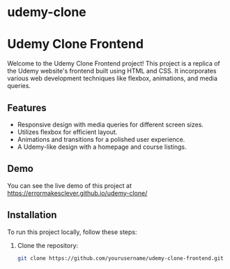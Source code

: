 # udemy-clone
# Udemy Clone Frontend

Welcome to the Udemy Clone Frontend project! This project is a replica of the Udemy website's frontend built using HTML and CSS. It incorporates various web development techniques like flexbox, animations, and media queries.

## Features

- Responsive design with media queries for different screen sizes.
- Utilizes flexbox for efficient layout.
- Animations and transitions for a polished user experience.
- A Udemy-like design with a homepage and course listings.

## Demo

You can see the live demo of this project at https://errormakesclever.github.io/udemy-clone/

## Installation

To run this project locally, follow these steps:

1. Clone the repository:
   ```bash
   git clone https://github.com/yourusername/udemy-clone-frontend.git
